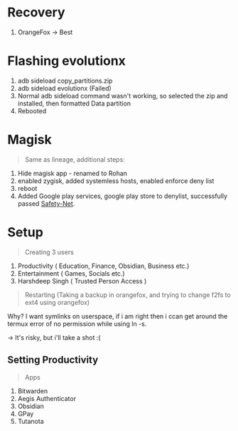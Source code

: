 # Recovery
1. OrangeFox -> Best 

# Flashing evolutionx
1. adb sideload copy_partitions.zip
2. adb sideload evolutionx (Failed)
3. Normal adb sideload command wasn't working, so selected the zip and installed, then formatted Data partition
4. Rebooted 

# Magisk 
> Same as lineage, additional steps:

1. Hide magisk app - renamed to Rohan
2. enabled zygisk, added systemless hosts, enabled enforce deny list
3. reboot
4. Added Google play services, google play store to denylist, successfully passed [Safety-Net](https://github.com/RikkaW/YASNAC).


# Setup

> Creating 3 users

  1. Productivity ( Education, Finance, Obsidian, Business etc.)
  2. Entertainment ( Games, Socials etc.) 
  3. Harshdeep Singh ( Trusted Person Access ) 

> Restarting (Taking a backup in orangefox, and trying to change f2fs to ext4 using orangefox)

Why? I want symlinks on userspace, if i am right then i ccan get around the termux error of no permission while using ln -s.

-> It's risky, but i'll take a shot :(


## Setting Productivity

> Apps 

1. Bitwarden
2. Aegis Authenticator
3. Obsidian
4. GPay
5. Tutanota

